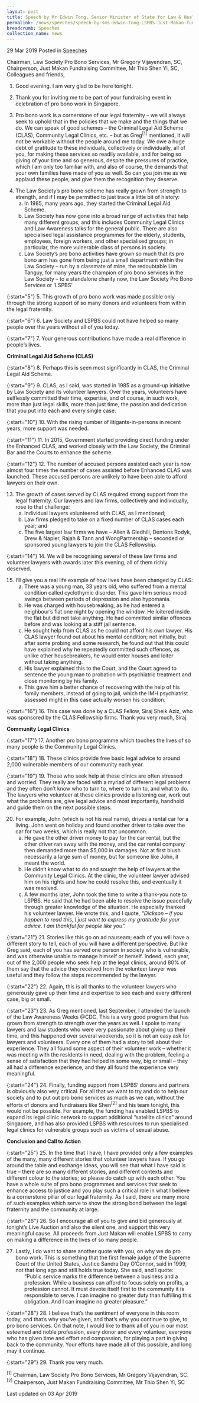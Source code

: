 ```yaml
---
layout: post
title: Speech by Mr Edwin Tong, Senior Minister of State for Law & Health, at the Law Society Pro Bono Services’ Fundraising Dinner “Just Makan”
permalink: /news/speeches/speech-by-sms-edwin-tong-LSPBS-Just-Makan-fundraising-dinner
breadcrumb: Speeches
collection_name: news
---
```



29 Mar 2019 Posted in [Speeches](/news/speeches)

Chairman, Law Society Pro Bono Services, Mr Gregory Vijayendran, SC,  
Chairperson, Just Makan Fundraising Committee, Mr Thio Shen Yi, SC,  
Colleagues and friends,  

1. Good evening. I am very glad to be here tonight.

2. Thank you for inviting me to be part of your fundraising event in celebration of pro bono work in Singapore.

3. Pro bono work is a cornerstone of our legal fraternity – we will always seek to uphold that in the policies that we make and the things that we do. We can speak of good schemes – the Criminal Legal Aid Scheme (CLAS), Community Legal Clinics, etc. – but as Greg<sup>[1]</sup> mentioned, it will not be workable without the people around me today. We owe a huge debt of gratitude to these individuals, collectively or individually, all of you, for making these services so readily available, and for being so giving of your time and so generous, despite the pressures of practice, which I am only too familiar with, and also of course, the demands that your own families have made of you as well. So can you join me as we applaud these people, and give them the recognition they deserve.

<ol start="4">
<li>The Law Society’s pro bono scheme has really grown from strength to strength, and if I may be permitted to just trace a little bit of history:

<ol style="list-style-type: lower-alpha">
<li>In 1985, many years ago, they started the Criminal Legal Aid Scheme.</li>

 

<li>Law Society has now gone into a broad range of activities that help many different groups, and this includes Community Legal Clinics and Law Awareness talks for the general public. There are also specialised legal assistance programmes for the elderly, students, employees, foreign workers, and other specialised groups; in particular, the more vulnerable class of persons in society.</li>

 
<li>Law Society’s pro bono activities have grown so much that its pro bono arm has gone from being just a small department within the Law Society – run by a classmate of mine, the redoubtable Lim Tanguy, for many years the champion of pro bono services in the Law Society – to a standalone charity now, the Law Society Pro Bono Services or ‘LSPBS’</li>


</ol>

</li>
</ol>



{:start="5"}
5. This growth of pro bono work was made possible only through the strong support of so many donors and volunteers from within the legal fraternity.

 

{:start="6"}
6. Law Society and LSPBS could not have helped so many people over the years without all of you today.

 

{:start="7"}
7. Your generous contributions have made a real difference in people’s lives.


**Criminal Legal Aid Scheme (CLAS)**


{:start="8"}
8. Perhaps this is seen most significantly in CLAS, the Criminal Legal Aid Scheme.

 

{:start="9"}
9. CLAS, as I said, was started in 1985 as a ground-up initiative by Law Society and its volunteer lawyers. Over the years, volunteers have selflessly committed their time, expertise, and of course, in such work, more than just legal skills, more than just time, the passion and dedication that you put into each and every single case.

 

{:start="10"}
10. With the rising number of litigants-in-persons in recent years, more support was needed.

 

{:start="11"}
11. In 2015, Government started providing direct funding under the Enhanced CLAS, and worked closely with the Law Society, the Criminal Bar and the Courts to enhance the scheme.


{:start="12"}
12. The number of accused persons assisted each year is now almost four times the number of cases assisted before Enhanced CLAS was launched. These accused persons are unlikely to have been able to afford lawyers on their own.
 

<ol start="13">
<li>The growth of cases served by CLAS required strong support from the legal fraternity. Our lawyers and law firms, collectively and individually, rose to that challenge:

<ol style="list-style-type: lower-alpha">


<li>Individual lawyers volunteered with CLAS, as I mentioned;</li>

 

<li>Law firms pledged to take on a fixed number of CLAS cases each year; and</li>

 

<li>The five largest law firms we have –  Allen & Gledhill, Dentons Rodyk, Drew & Napier, Rajah & Tann and WongPartnership – seconded or sponsored young lawyers to join the CLAS Fellowship.</li>

</ol>

</li>
</ol>


{:start="14"}
14. We will be recognising several of these law firms and volunteer lawyers with awards later this evening, all of them richly deserved.

<ol start="15">
<li> I’ll give you a real life example of how lives have been changed by CLAS:

<ol style="list-style-type: lower-alpha">

<li>There was a young man, 33 years old, who suffered from a mental condition called cyclothymic disorder. This gave him serious mood swings between periods of depression and also hypomania.</li>
<li> He was charged with housebreaking, as he had entered a neighbour’s flat one night by opening the window. He loitered inside the flat but did not take anything. He had committed similar offences before and was looking at a stiff jail sentence.</li>

<li>He sought help from CLAS as he could not afford his own lawyer. His CLAS lawyer found out about his mental condition; not initially, but after some probing and some research, he found out that this could have explained why he repeatedly committed such offences, as unlike other housebreakers, he would enter houses and loiter without taking anything.</li>

<li>His lawyer explained this to the Court, and the Court agreed to sentence the young man to probation with psychiatric treatment and close monitoring by his family.</li>

 

<li>This gave him a better chance of recovering with the help of his family members, instead of going to jail, which the IMH psychiatrist assessed might in this case actually worsen his condition.</li>  



</ol>

</li>
</ol>


{:start="16"}
16. This case was done by a CLAS Fellow, Siraj Sheik Aziz, who was sponsored by the CLAS Fellowship firms. Thank you very much, Siraj.


**Community Legal Clinics**


{:start="17"}
17. Another pro bono programme which touches the lives of so many people is the Community Legal Clinics.

 
{:start="18"}
18. These clinics provide free basic legal advice to around 2,000 vulnerable members of our community each year.

 
{:start="19"}
19. Those who seek help at these clinics are often stressed and worried. They really are faced with a myriad of different legal problems and they often don’t know who to turn to, where to turn to, and what to do. The lawyers who volunteer at these clinics provide a listening ear, work out what the problems are, give legal advice and most importantly, handhold and guide them on the next possible steps.

<ol start="20">
<li>For example, John (which is not his real name), drives a rental car for a living. John went on holiday and found another driver to take over the car for two weeks, which is really not that uncommon.
<ol style="list-style-type: lower-alpha">


<li>He gave the other driver money to pay for the car rental, but the other driver ran away with the money, and the car rental company then demanded more than $5,000 in damages. Not at first blush necessarily a large sum of money, but for someone like John, it meant the world.</li>

 

<li>He didn’t know what to do and sought the help of lawyers at the Community Legal Clinics. At the clinic, the volunteer lawyer advised him on his rights and how he could resolve this, and eventually it was resolved.</li>

 

<li>A few months later, John took the time to write a thank-you note to LSPBS. He said that he had been able to resolve the issue peacefully through greater knowledge of the situation. He especially thanked his volunteer lawyer. He wrote this, and I quote, <i>“Dickson – if you happen to read this, I just want to express my gratitude for your advice. I am thankful for people like you”.</i>
</li>

</ol>
</ol>

{:start="21"}
21. Stories like this go on ad nauseam; each of you will have a different story to tell, each of you will have a different perspective. But like Greg said, each of you has served one person in society who is vulnerable, and was otherwise unable to manage himself or herself. Indeed, each year, out of the 2,000 people who seek help at the legal clinics, around 80% of them say that the advice they received from the volunteer lawyer was useful and they follow the steps recommended by the lawyer.

 
{:start="22"}
22. Again, this is all thanks to the volunteer lawyers who generously gave up their time and expertise to see each and every different case, big or small.

 
{:start="23"}
23. As Greg mentioned, last September, I attended the launch of the Law Awareness Weeks @CDC. This is a very good program that has grown from strength to strength over the years as well. I spoke to many lawyers and law students who were very passionate about giving up their time, and this happened over several weekends, so it is not an easy ask for lawyers and volunteers. Every one of them had a story to tell about their experience. They all found some aspect of their volunteer work – whether it was meeting with the residents in need, dealing with the problem, feeling a sense of satisfaction that they had helped in some way, big or small – they all had a difference experience, and they all found the experience very meaningful.

 
{:start="24"}
24. Finally, funding support from LSPBS’ donors and partners is obviously also very critical. For all that we want to try and do to help our society and to put out pro bono services as much as we can, without the efforts of donors and fundraisers like Shen<sup>[2]</sup> and his team tonight, this would not be possible. For example, the funding has enabled LSPBS to expand its legal clinic network to support additional “satellite clinics” around Singapore, and has also provided LSPBS with resources to run specialised legal clinics for vulnerable groups such as victims of sexual abuse.


**Conclusion and Call to Action**

{:start="25"}
25. In the time that I have, I have provided only a few examples of the many, many different stories that volunteer lawyers have. If you go around the table and exchange ideas, you will see that what I have said is true – there are so many different stories, and different contexts and different colour to the stories; so please do catch up with each other. You have a whole suite of pro bono programmes and services that seek to enhance access to justice and you play such a critical role in what I believe is a cornerstone pillar of our legal fraternity. As I said, there are many more of such examples which serve to show the strong bond between the legal fraternity and the community at large.

 
{:start="26"}
26. So I encourage all of you to give and bid generously at tonight’s Live Auction and also the silent one, and support this very meaningful cause. All proceeds from Just Makan will enable LSPBS to carry on making a difference in the lives of so many people.

 
<ol start="27">
<li>Lastly, I do want to share another quote with you, on why we do pro bono work. This is something that the first female judge of the Supreme Court of the United States, Justice Sandra Day O’Connor, said in 1999, not that long ago and still holds true today. She said, and I quote:

 
<ol style="list-style-type: none">
<li>“Public service marks the difference between a business and a profession. While a business can afford to focus solely on profits, a profession cannot. It must devote itself first to the community it is responsible to serve. I can imagine no greater duty than fulfilling this obligation. And I can imagine no greater pleasure.” </li>
</ol>
</li>
</ol>
 
{:start="28"}
28. I believe that’s the sentiment of everyone in this room today, and that’s why you’ve given, and that’s why you continue to give, to pro bono services. On that note, I would like to thank all of you in our most esteemed and noble profession, every donor and every volunteer, everyone who has given time and effort and compassion, for playing a part in giving back to the community. Your efforts have made all of this possible, and long may it continue.

 
{:start="29"}
29. Thank you very much.



<sup>[1]</sup> Chairman, Law Society Pro Bono Services, Mr Gregory Vijayendran, SC.
<sup>[2]</sup> Chairperson, Just Makan Fundraising Committee, Mr Thio Shen Yi, SC



<p class="right-side-updated">Last updated on 03 Apr 2019</p>

